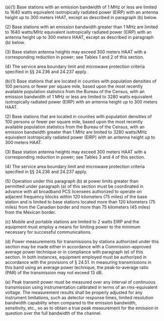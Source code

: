 (a)(1) Base stations with an emission bandwidth of 1 MHz or less are limited to 1640 watts equivalent isotropically radiated power (EIRP) with an antenna height up to 300 meters HAAT, except as described in paragraph (b) below.

(2) Base stations with an emission bandwidth greater than 1 MHz are limited to 1640 watts/MHz equivalent isotropically radiated power (EIRP) with an antenna height up to 300 meters HAAT, except as described in paragraph (b) below.

(3) Base station antenna heights may exceed 300 meters HAAT with a corresponding reduction in power; see Tables 1 and 2 of this section.

(4) The service area boundary limit and microwave protection criteria specified in §§ 24.236 and 24.237 apply.
                      

(b)(1) Base stations that are located in counties with population densities of 100 persons or fewer per square mile, based upon the most recently available population statistics from the Bureau of the Census, with an emission bandwidth of 1 MHz or less are limited to 3280 watts equivalent isotropically radiated power (EIRP) with an antenna height up to 300 meters HAAT.

(2) Base stations that are located in counties with population densities of 100 persons or fewer per square mile, based upon the most recently available population statistics from the Bureau of the Census, with an emission bandwidth greater than 1 MHz are limited to 3280 watts/MHz equivalent isotropically radiated power (EIRP) with an antenna height up to 300 meters HAAT.

(3) Base station antenna heights may exceed 300 meters HAAT with a corresponding reduction in power; see Tables 3 and 4 of this section.

(4) The service area boundary limit and microwave protection criteria specified in §§ 24.236 and 24.237 apply.

(5) Operation under this paragraph (b) at power limits greater than permitted under paragraph (a) of this section must be coordinated in advance with all broadband PCS licensees authorized to operate on adjacent frequency blocks within 120 kilometers (75 miles) of the base station and is limited to base stations located more than 120 kilometers (75 miles) from the Canadian border and more than 75 kilometers (45 miles) from the Mexican border.

(c) Mobile and portable stations are limited to 2 watts EIRP and the equipment must employ a means for limiting power to the minimum necessary for successful communications.

(d) Power measurements for transmissions by stations authorized under this section may be made either in accordance with a Commission-approved average power technique or in compliance with paragraph (e) of this section. In both instances, equipment employed must be authorized in accordance with the provisions of § 24.51. In measuring transmissions in this band using an average power technique, the peak-to-average ratio (PAR) of the transmission may not exceed 13 dB.

(e) Peak transmit power must be measured over any interval of continuous transmission using instrumentation calibrated in terms of an rms-equivalent voltage. The measurement results shall be properly adjusted for any instrument limitations, such as detector response times, limited resolution bandwidth capability when compared to the emission bandwidth, sensitivity, etc., so as to obtain a true peak measurement for the emission in question over the full bandwidth of the channel.

